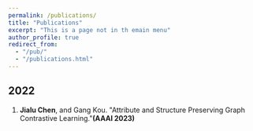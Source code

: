 ```yaml
---
permalink: /publications/
title: "Publications"
excerpt: "This is a page not in th emain menu"
author_profile: true
redirect_from: 
  - "/pub/"
  - "/publications.html"
---
```

## 2022
1. **Jialu Chen**, and Gang Kou. "Attribute and Structure Preserving Graph Contrastive Learning."**(AAAI 2023)**

